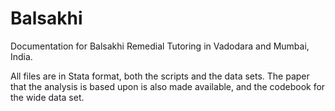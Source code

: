 # Balsakhi
Documentation for Balsakhi Remedial Tutoring in Vadodara and Mumbai, India.

All files are in Stata format, both the scripts and the data sets.
The paper that the analysis is based upon is also made available, and the codebook for the wide data set.
